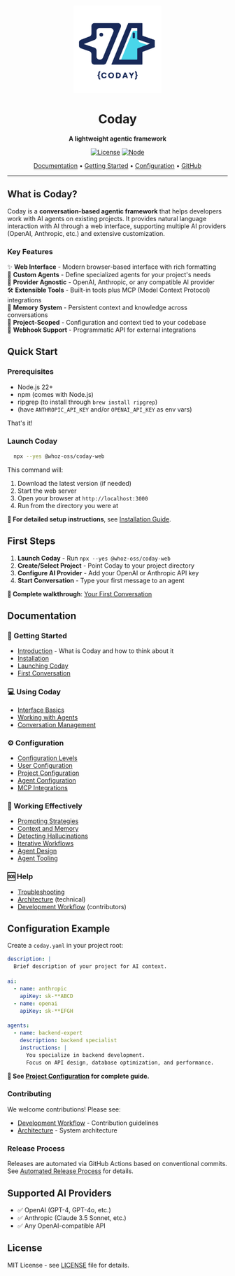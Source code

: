 <div align="center">

<img src="apps/client/public/CODAY-Logo.png" alt="Coday Logo" width="200"/>

# Coday

**A lightweight agentic framework**

[![License](https://img.shields.io/badge/license-MIT-blue.svg)](LICENSE)
[![Node](https://img.shields.io/badge/node-%3E%3D22-brightgreen.svg)](https://nodejs.org)

[Documentation](docs/README.md) • [Getting Started](docs/02-getting-started/installation.md) • [Configuration](docs/04-configuration/configuration-levels.md) • [GitHub](https://github.com/whoz-oss/coday)

</div>

---

## What is Coday?

Coday is a **conversation-based agentic framework** that helps developers work with AI agents on existing projects. It provides natural language interaction with AI through a web interface, supporting multiple AI providers (OpenAI, Anthropic, etc.) and extensive customization.

### Key Features

✨ **Web Interface** - Modern browser-based interface with rich formatting  
🤖 **Custom Agents** - Define specialized agents for your project's needs  
🔌 **Provider Agnostic** - OpenAI, Anthropic, or any compatible AI provider  
🛠️ **Extensible Tools** - Built-in tools plus MCP (Model Context Protocol) integrations  
💾 **Memory System** - Persistent context and knowledge across conversations  
📁 **Project-Scoped** - Configuration and context tied to your codebase  
🎯 **Webhook Support** - Programmatic API for external integrations

## Quick Start

### Prerequisites

- Node.js 22+ 
- npm (comes with Node.js)
- ripgrep (to install through `brew install ripgrep`)
- (have `ANTHROPIC_API_KEY` and/or `OPENAI_API_KEY` as env vars)

That's it!

### Launch Coday

```bash
  npx --yes @whoz-oss/coday-web
```

This command will:
1. Download the latest version (if needed)
2. Start the web server
3. Open your browser at `http://localhost:3000`
4. Run from the directory you were at

**📖 For detailed setup instructions**, see [Installation Guide](docs/02-getting-started/installation.md).

## First Steps

1. **Launch Coday** - Run `npx --yes @whoz-oss/coday-web`
2. **Create/Select Project** - Point Coday to your project directory
3. **Configure AI Provider** - Add your OpenAI or Anthropic API key
4. **Start Conversation** - Type your first message to an agent

**📖 Complete walkthrough**: [Your First Conversation](docs/02-getting-started/first-conversation.md)

## Documentation

### 🚀 Getting Started
- [Introduction](docs/01-introduction/introduction.md) - What is Coday and how to think about it
- [Installation](docs/02-getting-started/installation.md)
- [Launching Coday](docs/02-getting-started/launching.md)
- [First Conversation](docs/02-getting-started/first-conversation.md)

### 💻 Using Coday
- [Interface Basics](docs/03-using-coday/interface-basics.md)
- [Working with Agents](docs/03-using-coday/working-with-agents.md)
- [Conversation Management](docs/03-using-coday/conversation-management.md)

### ⚙️ Configuration
- [Configuration Levels](docs/04-configuration/configuration-levels.md)
- [User Configuration](docs/04-configuration/user-config.md)
- [Project Configuration](docs/04-configuration/project-config.md)
- [Agent Configuration](docs/04-configuration/agents.md)
- [MCP Integrations](docs/04-configuration/mcp-integrations.md)

### 🎯 Working Effectively
- [Prompting Strategies](docs/05-working-effectively/prompting-strategies.md)
- [Context and Memory](docs/05-working-effectively/context-and-memory.md)
- [Detecting Hallucinations](docs/05-working-effectively/detecting-hallucinations.md)
- [Iterative Workflows](docs/05-working-effectively/iterative-workflows.md)
- [Agent Design](docs/05-working-effectively/agent-design.md)
- [Agent Tooling](docs/05-working-effectively/agent-tooling.md)

### 🆘 Help
- [Troubleshooting](docs/troubleshooting.md)
- [Architecture](docs/to-rework/ARCHITECTURE.md) (technical)
- [Development Workflow](docs/to-rework/DEV_WORKFLOW.md) (contributors)

## Configuration Example

Create a `coday.yaml` in your project root:

```yaml
description: |
  Brief description of your project for AI context.

ai:
  - name: anthropic
    apiKey: sk-**ABCD
  - name: openai
    apiKey: sk-**EFGH    

agents:
  - name: backend-expert
    description: backend specialist
    instructions: |
      You specialize in backend development.
      Focus on API design, database optimization, and performance.
```

**📖 See [Project Configuration](docs/04-configuration/project-config.md) for complete guide.**

### Contributing

We welcome contributions! Please see:
- [Development Workflow](docs/to-rework/DEV_WORKFLOW.md) - Contribution guidelines
- [Architecture](docs/to-rework/ARCHITECTURE.md) - System architecture

### Release Process

Releases are automated via GitHub Actions based on conventional commits. See [Automated Release Process](docs/to-rework/AUTOMATED_RELEASE.md) for details.

## Supported AI Providers

- ✅ OpenAI (GPT-4, GPT-4o, etc.)
- ✅ Anthropic (Claude 3.5 Sonnet, etc.)
- ✅ Any OpenAI-compatible API

## License

MIT License - see [LICENSE](LICENSE) file for details.

